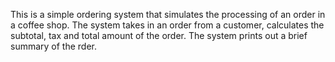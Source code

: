 This is a simple ordering system that simulates the processing of an order in a coffee shop. 
The system takes in an order from a customer, calculates the subtotal, tax and total amount of the order. 
The system prints out a brief summary of the rder.

